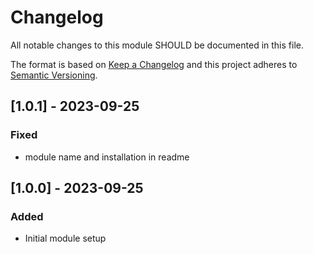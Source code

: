 # Changelog
All notable changes to this module SHOULD be documented in this file.

The format is based on [Keep a Changelog](http://keepachangelog.com/en/1.0.0/)
and this project adheres to [Semantic Versioning](http://semver.org/spec/v2.0.0.html).


## [1.0.1] - 2023-09-25
### Fixed
- module name and installation in readme

## [1.0.0] - 2023-09-25
### Added
- Initial module setup
